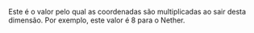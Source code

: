 Este é o valor pelo qual as coordenadas são multiplicadas ao sair desta dimensão.
Por exemplo, este valor é 8 para o Nether.